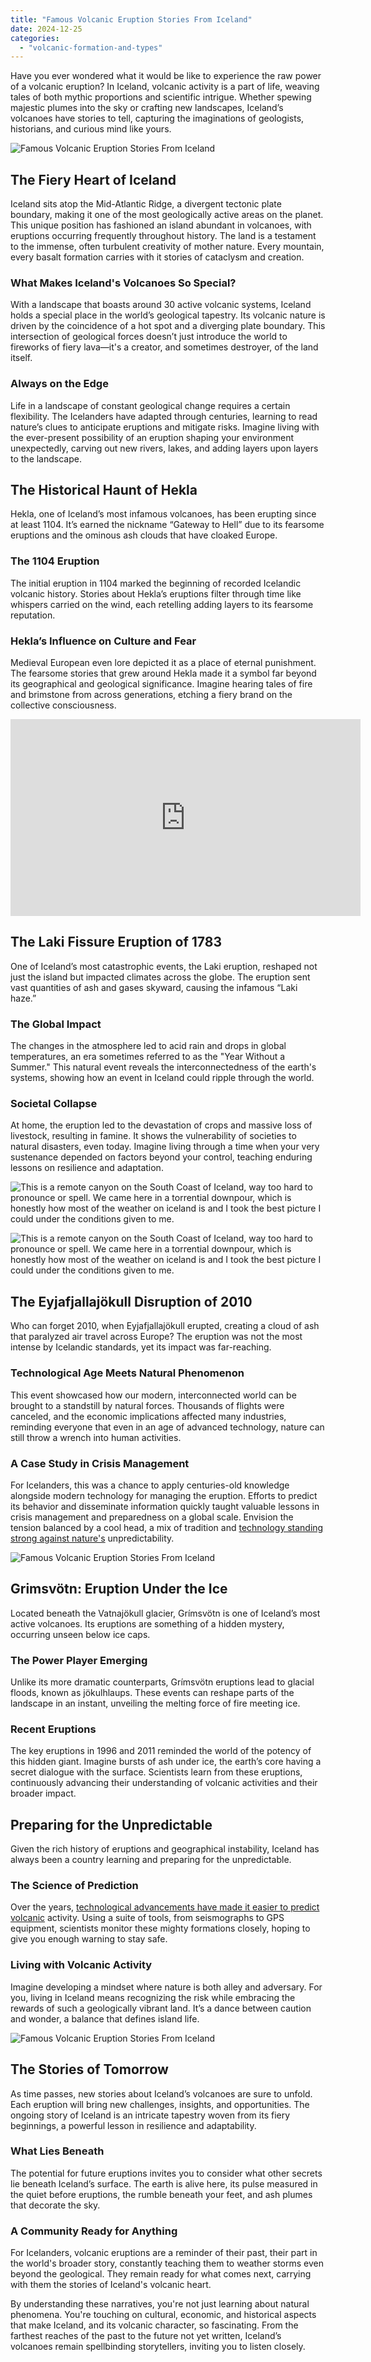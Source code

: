 ```yaml
---
title: "Famous Volcanic Eruption Stories From Iceland"
date: 2024-12-25
categories: 
  - "volcanic-formation-and-types"
---
```


Have you ever wondered what it would be like to experience the raw power of a volcanic eruption? In Iceland, volcanic activity is a part of life, weaving tales of both mythic proportions and scientific intrigue. Whether spewing majestic plumes into the sky or crafting new landscapes, Iceland’s volcanoes have stories to tell, capturing the imaginations of geologists, historians, and curious mind like yours.

![Famous Volcanic Eruption Stories From Iceland](images/famous-volcanic-eruption-stories-from-iceland-1.jpg "Famous Volcanic Eruption Stories From Iceland")

## The Fiery Heart of Iceland

Iceland sits atop the Mid-Atlantic Ridge, a divergent tectonic plate boundary, making it one of the most geologically active areas on the planet. This unique position has fashioned an island abundant in volcanoes, with eruptions occurring frequently throughout history. The land is a testament to the immense, often turbulent creativity of mother nature. Every mountain, every basalt formation carries with it stories of cataclysm and creation.

### What Makes Iceland's Volcanoes So Special?

With a landscape that boasts around 30 active volcanic systems, Iceland holds a special place in the world’s geological tapestry. Its volcanic nature is driven by the coincidence of a hot spot and a diverging plate boundary. This intersection of geological forces doesn’t just introduce the world to fireworks of fiery lava—it's a creator, and sometimes destroyer, of the land itself.

### Always on the Edge

Life in a landscape of constant geological change requires a certain flexibility. The Icelanders have adapted through centuries, learning to read nature’s clues to anticipate eruptions and mitigate risks. Imagine living with the ever-present possibility of an eruption shaping your environment unexpectedly, carving out new rivers, lakes, and adding layers upon layers to the landscape.

## The Historical Haunt of Hekla

Hekla, one of Iceland’s most infamous volcanoes, has been erupting since at least 1104. It’s earned the nickname “Gateway to Hell” due to its fearsome eruptions and the ominous ash clouds that have cloaked Europe.

### The 1104 Eruption

The initial eruption in 1104 marked the beginning of recorded Icelandic volcanic history. Stories about Hekla’s eruptions filter through time like whispers carried on the wind, each retelling adding layers to its fearsome reputation.

### Hekla’s Influence on Culture and Fear

Medieval European even lore depicted it as a place of eternal punishment. The fearsome stories that grew around Hekla made it a symbol far beyond its geographical and geological significance. Imagine hearing tales of fire and brimstone from across generations, etching a fiery brand on the collective consciousness.

<iframe width="560" height="315" src="https://www.youtube.com/embed/kze8FkP6Guk" frameborder="0" allow="accelerometer; autoplay; encrypted-media; gyroscope; picture-in-picture" allowfullscreen></iframe>

  

## The Laki Fissure Eruption of 1783

One of Iceland’s most catastrophic events, the Laki eruption, reshaped not just the island but impacted climates across the globe. The eruption sent vast quantities of ash and gases skyward, causing the infamous “Laki haze.”

### The Global Impact

The changes in the atmosphere led to acid rain and drops in global temperatures, an era sometimes referred to as the "Year Without a Summer." This natural event reveals the interconnectedness of the earth's systems, showing how an event in Iceland could ripple through the world.

### Societal Collapse

At home, the eruption led to the devastation of crops and massive loss of livestock, resulting in famine. It shows the vulnerability of societies to natural disasters, even today. Imagine living through a time when your very sustenance depended on factors beyond your control, teaching enduring lessons on resilience and adaptation.

![This is a remote canyon on the South Coast of Iceland, way too hard to pronounce or spell. We came here in a torrential downpour, which is honestly how most of the weather on iceland is and I took the best picture I could under the conditions given to me.](images/iceland-683x1024.jpg)

![This is a remote canyon on the South Coast of Iceland, way too hard to pronounce or spell. We came here in a torrential downpour, which is honestly how most of the weather on iceland is and I took the best picture I could under the conditions given to me.](images/iceland-1-683x1024.jpg)

## The Eyjafjallajökull Disruption of 2010

Who can forget 2010, when Eyjafjallajökull erupted, creating a cloud of ash that paralyzed air travel across Europe? The eruption was not the most intense by Icelandic standards, yet its impact was far-reaching.

### Technological Age Meets Natural Phenomenon

This event showcased how our modern, interconnected world can be brought to a standstill by natural forces. Thousands of flights were canceled, and the economic implications affected many industries, reminding everyone that even in an age of advanced technology, nature can still throw a wrench into human activities.

### A Case Study in Crisis Management

For Icelanders, this was a chance to apply centuries-old knowledge alongside modern technology for managing the eruption. Efforts to predict its behavior and disseminate information quickly taught valuable lessons in crisis management and preparedness on a global scale. Envision the tension balanced by a cool head, a mix of tradition and [technology standing strong against nature's](https://magmamatters.com/the-art-and-science-of-volcano-monitoring/ "The Art and Science of Volcano Monitoring") unpredictability.

![Famous Volcanic Eruption Stories From Iceland](images/famous-volcanic-eruption-stories-from-iceland.webp "Famous Volcanic Eruption Stories From Iceland")

## Grimsvötn: Eruption Under the Ice

Located beneath the Vatnajökull glacier, Grímsvötn is one of Iceland’s most active volcanoes. Its eruptions are something of a hidden mystery, occurring unseen below ice caps.

### The Power Player Emerging

Unlike its more dramatic counterparts, Grímsvötn eruptions lead to glacial floods, known as jökulhlaups. These events can reshape parts of the landscape in an instant, unveiling the melting force of fire meeting ice.

### Recent Eruptions

The key eruptions in 1996 and 2011 reminded the world of the potency of this hidden giant. Imagine bursts of ash under ice, the earth’s core having a secret dialogue with the surface. Scientists learn from these eruptions, continuously advancing their understanding of volcanic activities and their broader impact.

## Preparing for the Unpredictable

Given the rich history of eruptions and geographical instability, Iceland has always been a country learning and preparing for the unpredictable.

### The Science of Prediction

Over the years, [technological advancements have made it easier to predict volcanic](https://magmamatters.com/geothermal-energy-and-its-volcanic-origins/ "Geothermal Energy and Its Volcanic Origins") activity. Using a suite of tools, from seismographs to GPS equipment, scientists monitor these mighty formations closely, hoping to give you enough warning to stay safe.

### Living with Volcanic Activity

Imagine developing a mindset where nature is both alley and adversary. For you, living in Iceland means recognizing the risk while embracing the rewards of such a geologically vibrant land. It’s a dance between caution and wonder, a balance that defines island life.

![Famous Volcanic Eruption Stories From Iceland](images/famous-volcanic-eruption-stories-from-iceland-2.jpg "Famous Volcanic Eruption Stories From Iceland")

## The Stories of Tomorrow

As time passes, new stories about Iceland’s volcanoes are sure to unfold. Each eruption will bring new challenges, insights, and opportunities. The ongoing story of Iceland is an intricate tapestry woven from its fiery beginnings, a powerful lesson in resilience and adaptability.

### What Lies Beneath

The potential for future eruptions invites you to consider what other secrets lie beneath Iceland’s surface. The earth is alive here, its pulse measured in the quiet before eruptions, the rumble beneath your feet, and ash plumes that decorate the sky.

### A Community Ready for Anything

For Icelanders, volcanic eruptions are a reminder of their past, their part in the world's broader story, constantly teaching them to weather storms even beyond the geological. They remain ready for what comes next, carrying with them the stories of Iceland's volcanic heart.

By understanding these narratives, you're not just learning about natural phenomena. You're touching on cultural, economic, and historical aspects that make Iceland, and its volcanic character, so fascinating. From the farthest reaches of the past to the future not yet written, Iceland’s volcanoes remain spellbinding storytellers, inviting you to listen closely.

